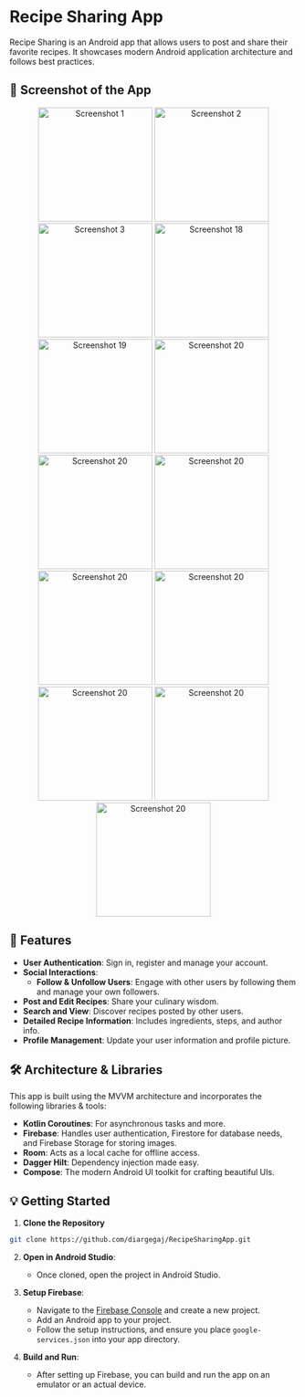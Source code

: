 # Recipe Sharing App

Recipe Sharing is an Android app that allows users to post and share their favorite recipes. It showcases modern Android application architecture and follows best practices.

## 📸 Screenshot of the App

<div align="center">
  <img src="./app_screenshots/Screenshot_21.png" alt="Screenshot 1" width="200"/>
  <img src="./app_screenshots/Screenshot_22.png" alt="Screenshot 2" width="200"/>
  <img src="./app_screenshots/Screenshot_3.png" alt="Screenshot 3" width="200"/>
  <img src="./app_screenshots/Screenshot_24.png" alt="Screenshot 18" width="200"/>
  <img src="./app_screenshots/Screenshot_23.png" alt="Screenshot 19" width="200"/>
  <img src="./app_screenshots/Screenshot_20.png" alt="Screenshot 20" width="200"/>
  <img src="./app_screenshots/Screenshot_25.png" alt="Screenshot 20" width="200"/>
  <img src="./app_screenshots/Screenshot_26.png" alt="Screenshot 20" width="200"/>
  <img src="./app_screenshots/Screenshot_27.png" alt="Screenshot 20" width="200"/>
  <img src="./app_screenshots/Screenshot_28.png" alt="Screenshot 20" width="200"/>
  <img src="./app_screenshots/Screenshot_29.png" alt="Screenshot 20" width="200"/>
  <img src="./app_screenshots/Screenshot_31.png" alt="Screenshot 20" width="200"/>
  <img src="./app_screenshots/Screenshot_32.png" alt="Screenshot 20" width="200"/>
</div>

## 🚀 Features

- **User Authentication**: Sign in, register and manage your account.
- **Social Interactions**:
    - **Follow & Unfollow Users**: Engage with other users by following them and manage your own followers.
- **Post and Edit Recipes**: Share your culinary wisdom.
- **Search and View**: Discover recipes posted by other users.
- **Detailed Recipe Information**: Includes ingredients, steps, and author info.
- **Profile Management**: Update your user information and profile picture.

## 🛠 Architecture & Libraries

This app is built using the MVVM architecture and incorporates the following libraries & tools:

- **Kotlin Coroutines**: For asynchronous tasks and more.
- **Firebase**: Handles user authentication, Firestore for database needs, and Firebase Storage for storing images.
- **Room**: Acts as a local cache for offline access.
- **Dagger Hilt**: Dependency injection made easy.
- **Compose**: The modern Android UI toolkit for crafting beautiful UIs.

## 💡 Getting Started

1. **Clone the Repository**

```bash
git clone https://github.com/diargegaj/RecipeSharingApp.git
```

2. **Open in Android Studio**: 
   - Once cloned, open the project in Android Studio.

3. **Setup Firebase**:
   - Navigate to the [Firebase Console](https://console.firebase.google.com/) and create a new project.
   - Add an Android app to your project.
   - Follow the setup instructions, and ensure you place `google-services.json` into your app directory.

4. **Build and Run**:
   - After setting up Firebase, you can build and run the app on an emulator or an actual device.
